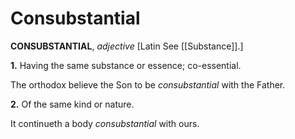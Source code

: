 # Consubstantial

**CONSUBSTANTIAL**, _adjective_ \[Latin See [[Substance]].\]

**1.** Having the same substance or essence; co-essential.

The orthodox believe the Son to be _consubstantial_ with the Father.

**2.** Of the same kind or nature.

It continueth a body _consubstantial_ with ours.